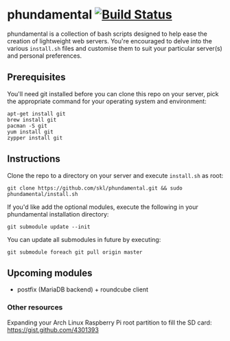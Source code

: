 # phundamental [![Build Status](https://travis-ci.org/skl/phundamental.png?branch=master)](https://travis-ci.org/skl/phundamental)

phundamental is a collection of bash scripts designed to help ease the creation of lightweight
web servers. You're encouraged to delve into the various `install.sh` files and customise them
to suit your particular server(s) and personal preferences.

## Prerequisites

You'll need git installed before you can clone this repo on your server, pick the appropriate
command for your operating system and environment:

    apt-get install git
    brew install git
    pacman -S git
    yum install git
    zypper install git

## Instructions

Clone the repo to a directory on your server and execute `install.sh` as root:

    git clone https://github.com/skl/phundamental.git && sudo phundamental/install.sh

If you'd like add the optional modules, execute the following in your
phundamental installation directory:

    git submodule update --init

You can update all submodules in future by executing:

    git submodule foreach git pull origin master

## Upcoming modules

* postfix (MariaDB backend) + roundcube client

### Other resources

Expanding your Arch Linux Raspberry Pi root partition to fill the SD card: https://gist.github.com/4301393
